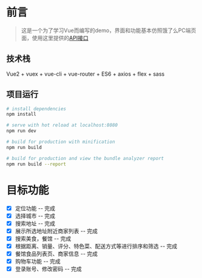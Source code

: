 # 前言

> 这是一个为了学习Vue而编写的demo，界面和功能基本仿照饿了么PC端页面，使用这里提供的[API接口](https://github.com/bailicangdu/node-elm/blob/master/API.md)


## 技术栈
Vue2 + vuex + vue-cli + vue-router + ES6 + axios + flex + sass


## 项目运行

``` bash
# install dependencies
npm install

# serve with hot reload at localhost:8080
npm run dev

# build for production with minification
npm run build

# build for production and view the bundle analyzer report
npm run build --report
```

# 目标功能
- [x] 定位功能 -- 完成
- [x] 选择城市 -- 完成
- [x] 搜索地址 -- 完成
- [x] 展示所选地址附近商家列表 -- 完成
- [x] 搜索美食，餐馆 -- 完成
- [x] 根据距离、销量、评分、特色菜、配送方式等进行排序和筛选 -- 完成
- [x] 餐馆食品列表页、商家信息 -- 完成
- [x] 购物车功能 -- 完成
- [x] 登录账号、修改密码 -- 完成
